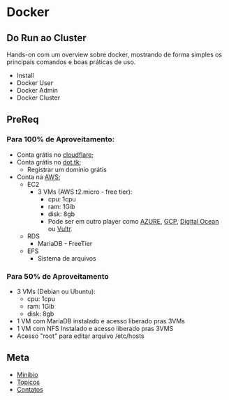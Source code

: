 # Docker
## Do Run ao Cluster
Hands-on com um overview sobre docker, mostrando de forma simples os principais comandos e boas práticas de uso.

* Install
* Docker User
* Docker Admin
* Docker Cluster

## PreReq
### Para 100% de Aproveitamento:
* Conta grátis no [cloudflare](https://cloudflare.com/);
* Conta grátis no [dot.tk](https://dot.tk);
  * Registrar um domínio grátis
* Conta na [AWS](https://aws.amazon.com);
  * EC2
    * 3 VMs (AWS t2.micro - free tier):
      * cpu: 1cpu
      * ram: 1Gib
      * disk: 8gb
      * Pode ser em outro player como [AZURE](https://azure.microsoft.com/en-us/), [GCP](cloud.google.com), [Digital Ocean](https://digitalocean.com) ou [Vultr](https://vultr.com).
  * RDS
    * MariaDB - FreeTier
  * EFS
    * Sistema de arquivos

### Para 50% de Aproveitamento
* 3 VMs (Debian ou Ubuntu):
  * cpu: 1cpu
  * ram: 1Gib
  * disk: 8gb
* 1 VM com MariaDB instalado e acesso liberado pras 3VMs
* 1 VM com NFS Instalado e acesso liberado pras 3VMS
* Acesso "root" para editar arquivo /etc/hosts

## Meta
* [Minibio](minibio.md)
* [Topicos](topics.md)
* [Contatos](contacts.md)